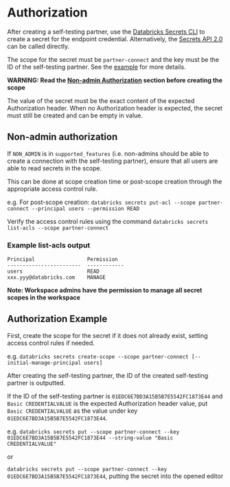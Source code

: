 # Authorization
After creating a self-testing partner, use the [Databricks Secrets CLI](https://docs.databricks.com/dev-tools/cli/secrets-cli.html)
to create a secret for the endpoint credential.
Alternatively, the [Secrets API 2.0](https://docs.databricks.com/dev-tools/api/latest/secrets.html) can be called directly.

The scope for the secret must be `partner-connect` and the key must be the ID of the self-testing partner.
See the [example](#authorization-example) for more details.

**WARNING: Read the [Non-admin Authorization](#non-admin-authorization) section before creating the scope**

The value of the secret must be the exact content of the expected Authorization header.
When no Authorization header is expected, the secret must still be created and can be empty in value.

## Non-admin authorization
If `NON_ADMIN` is in `supported_features` (i.e. non-admins should be able to create a connection with the self-testing partner),
ensure that all users are able to read secrets in the scope.

This can be done at scope creation time or post-scope creation through the appropriate access control rule.

e.g. For post-scope creation: `databricks secrets put-acl --scope partner-connect --principal users --permission READ`

Verify the access control rules using the command ```databricks secrets list-acls --scope partner-connect```

### Example list-acls output
```
Principal                 Permission
------------------------  ------------
users                     READ
xxx.yyy@databricks.com    MANAGE
```

**Note: Workspace admins have the permission to manage all secret scopes in the workspace**

## Authorization Example
First, create the scope for the secret if it does not already exist, setting access control rules if needed.

e.g.
`databricks secrets create-scope --scope partner-connect [--initial-manage-principal users]`

After creating the self-testing partner, the ID of the created self-testing partner is outputted.

If the ID of the self-testing partner is `01EDC6E7BD3A15B5B7E5542FC1873E44` and `Basic CREDENTIALVALUE` is the expected
Authorization header value, put `Basic CREDENTIALVALUE` as the value under key `01EDC6E7BD3A15B5B7E5542FC1873E44`.

e.g.
`databricks secrets put --scope partner-connect --key 01EDC6E7BD3A15B5B7E5542FC1873E44 --string-value "Basic CREDENTIALVALUE"`

or

`databricks secrets put --scope partner-connect --key 01EDC6E7BD3A15B5B7E5542FC1873E44`, putting the secret into the opened editor
